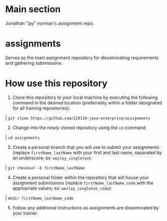 # Main section

Jonathan "jay" norman's assignment repo. 

# assignments

Serves as the main assignment repository for disseminating requirements and gathering submissions.

# How use this repository

1. Clone this repository to your local machine by executing the following command in the desired location (preferrably within a folder designated for all training repositories): 

| `git clone https://github.com/210119-java-enterprise/assignments`

2. Change into the newly cloned repository using the `cd` command:

| `cd assignments`

3. Create a personal branch that you will use to submit your assignments (replace `firstName_lastName` with your first and last name, separated by an underscore; ex: `wezley_singleton`):

| `git checkout -b firstName_lastName`

4. Create a personal folder within the repository that will house your assignment submissions (replace `firstName_lastName_code` with the appropriate values; ex: `wezley_singleton_code`):

| `mkdir firstName_lastName_code`

5. Follow any additional instructions as assignments are disseminated by your trainer. 

